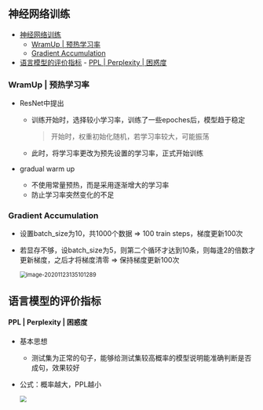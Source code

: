 ## 神经网络训练

<!-- TOC -->

- [神经网络训练](#神经网络训练)
    - [WramUp | 预热学习率](#wramup--预热学习率)
    - [Gradient Accumulation](#gradient-accumulation)
- [语言模型的评价指标](#语言模型的评价指标)
        - [PPL | Perplexity | 困惑度](#ppl--perplexity--困惑度)

<!-- /TOC -->

### WramUp | 预热学习率

* ResNet中提出

    * 训练开始时，选择较小学习率，训练了一些epoches后，模型趋于稳定

        > 开始时，权重初始化随机，若学习率较大，可能振荡

    * 此时，将学习率更改为预先设置的学习率，正式开始训练

* gradual warm up

    * 不使用常量预热，而是采用逐渐增大的学习率
    * 防止学习率突然变化的不足

### Gradient Accumulation

* 设置batch_size为10，共1000个数据 => 100 train steps，梯度更新100次

* 若显存不够，设batch_size为5，则第二个循环才达到10条，则每逢2的倍数才更新梯度，之后才将梯度清零 => 保持梯度更新100次

    <img src="https://gitee.com/WIN0624/document/raw/markdown-picture/img/image-20201123135101289.png" alt="image-20201123135101289" style="zoom:80%;" />

## 语言模型的评价指标

#### PPL | Perplexity | 困惑度

* 基本思想

    * 测试集为正常的句子，能够给测试集较高概率的模型说明能准确判断是否成句，效果较好

* 公式：概率越大，PPL越小

    <img src="https://www.zhihu.com/equation?tex=PP%28W%29%3DP%28w_%7B1%7Dw_%7B2%7D...w_%7BN%7D%29%5E%7B-%5Cfrac%7B1%7D%7BN%7D%7D%3D%5Csqrt%5BN%5D%7B%5Cfrac%7B1%7D%7BP%28w_%7B1%7Dw_%7B2%7D...w_%7BN%7D%7D%7D" style="zoom: 80%;" >